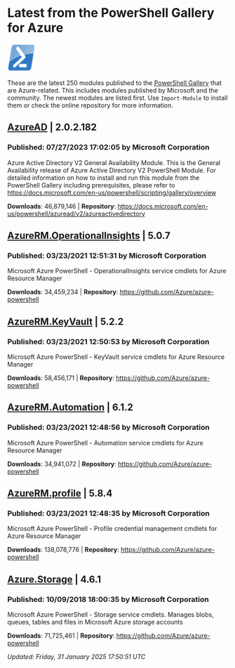 # Latest from the PowerShell Gallery for Azure
![PS](images/powershell-emoji.png)

These are the latest 250 modules published to the [PowerShell Gallery](https://powershellgallery.org) that are Azure-related. This includes modules published by Microsoft and the community. The newest modules are listed first. Use `Import-Module` to install them or check the online repository for more information.

## [AzureAD](https://www.powershellgallery.com/Packages/AzureAD/2.0.2.182) | 2.0.2.182

### Published: 07/27/2023 17:02:05 by Microsoft Corporation

Azure Active Directory V2 General Availability Module.
This is the General Availability release of Azure Active Directory V2 PowerShell Module. 
For detailed information on how to install and run this module from the PowerShell Gallery including prerequisites, please refer to https://docs.microsoft.com/en-us/powershell/scripting/gallery/overview

__Downloads__: 46,879,146 | __Repository__: https://docs.microsoft.com/en-us/powershell/azuread/v2/azureactivedirectory

## [AzureRM.OperationalInsights](https://www.powershellgallery.com/Packages/AzureRM.OperationalInsights/5.0.7) | 5.0.7

### Published: 03/23/2021 12:51:31 by Microsoft Corporation

Microsoft Azure PowerShell - OperationalInsights service cmdlets for Azure Resource Manager

__Downloads__: 34,459,234 | __Repository__: https://github.com/Azure/azure-powershell

## [AzureRM.KeyVault](https://www.powershellgallery.com/Packages/AzureRM.KeyVault/5.2.2) | 5.2.2

### Published: 03/23/2021 12:50:53 by Microsoft Corporation

Microsoft Azure PowerShell - KeyVault service cmdlets for Azure Resource Manager

__Downloads__: 58,456,171 | __Repository__: https://github.com/Azure/azure-powershell

## [AzureRM.Automation](https://www.powershellgallery.com/Packages/AzureRM.Automation/6.1.2) | 6.1.2

### Published: 03/23/2021 12:48:56 by Microsoft Corporation

Microsoft Azure PowerShell - Automation service cmdlets for Azure Resource Manager

__Downloads__: 34,941,072 | __Repository__: https://github.com/Azure/azure-powershell

## [AzureRM.profile](https://www.powershellgallery.com/Packages/AzureRM.profile/5.8.4) | 5.8.4

### Published: 03/23/2021 12:48:35 by Microsoft Corporation

Microsoft Azure PowerShell - Profile credential management cmdlets for Azure Resource Manager

__Downloads__: 138,078,776 | __Repository__: https://github.com/Azure/azure-powershell

## [Azure.Storage](https://www.powershellgallery.com/Packages/Azure.Storage/4.6.1) | 4.6.1

### Published: 10/09/2018 18:00:35 by Microsoft Corporation

Microsoft Azure PowerShell - Storage service cmdlets. Manages blobs, queues, tables and files in Microsoft Azure storage accounts

__Downloads__: 71,725,461 | __Repository__: https://github.com/Azure/azure-powershell

*Updated: Friday, 31 January 2025 17:50:51 UTC*
